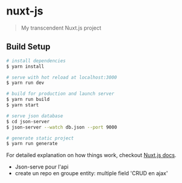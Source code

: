 # nuxt-js

> My transcendent Nuxt.js project

## Build Setup

``` bash
# install dependencies
$ yarn install

# serve with hot reload at localhost:3000
$ yarn run dev

# build for production and launch server
$ yarn run build
$ yarn start

# serve json database
$ cd json-server
$ json-server --watch db.json --port 9000

# generate static project
$ yarn run generate
```

For detailed explanation on how things work, checkout [Nuxt.js docs](https://nuxtjs.org).

- Json-serve pour l'api
- create un repo en groupe
  entity: multiple field 'CRUD en ajax'
